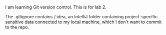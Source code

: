 I am learning Git version control. This is for lab 2.

The .gitignore contains /.idea, an IntelliJ folder containing project-specific 
sensitive data connected to my local machine, which I don't want to commit to the repo.
